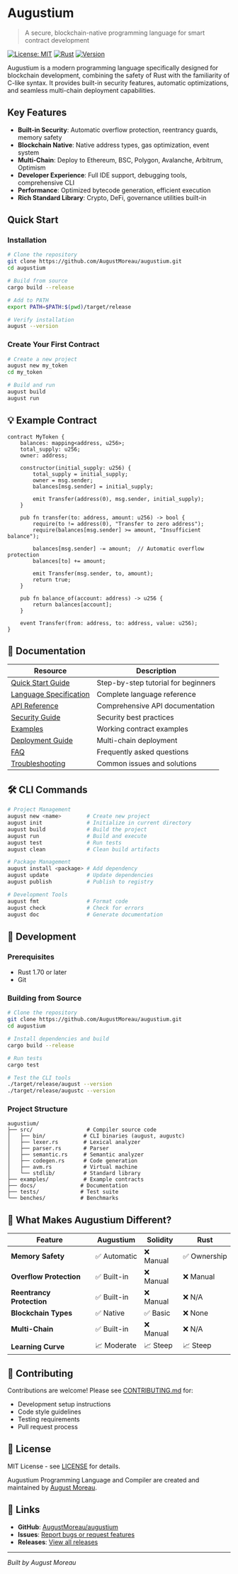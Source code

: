 # Augustium

> A secure, blockchain-native programming language for smart contract development

[![License: MIT](https://img.shields.io/badge/License-MIT-yellow.svg)](https://opensource.org/licenses/MIT)
[![Rust](https://img.shields.io/badge/built%20with-Rust-000000.svg?logo=rust)](https://www.rust-lang.org/)
[![Version](https://img.shields.io/badge/version-1.0.0-blue.svg)](CHANGELOG.md)

Augustium is a modern programming language specifically designed for blockchain development, combining the safety of Rust with the familiarity of C-like syntax. It provides built-in security features, automatic optimizations, and seamless multi-chain deployment capabilities.

## Key Features

- **Built-in Security**: Automatic overflow protection, reentrancy guards, memory safety
- **Blockchain Native**: Native address types, gas optimization, event system
- **Multi-Chain**: Deploy to Ethereum, BSC, Polygon, Avalanche, Arbitrum, Optimism
- **Developer Experience**: Full IDE support, debugging tools, comprehensive CLI
- **Performance**: Optimized bytecode generation, efficient execution
- **Rich Standard Library**: Crypto, DeFi, governance utilities built-in

##  Quick Start

### Installation

```bash
# Clone the repository
git clone https://github.com/AugustMoreau/augustium.git
cd augustium

# Build from source
cargo build --release

# Add to PATH
export PATH=$PATH:$(pwd)/target/release

# Verify installation
august --version
```

### Create Your First Contract

```bash
# Create a new project
august new my_token
cd my_token

# Build and run
august build
august run
```

## 💡 Example Contract

```augustium
contract MyToken {
    balances: mapping<address, u256>;
    total_supply: u256;
    owner: address;
    
    constructor(initial_supply: u256) {
        total_supply = initial_supply;
        owner = msg.sender;
        balances[msg.sender] = initial_supply;
        
        emit Transfer(address(0), msg.sender, initial_supply);
    }
    
    pub fn transfer(to: address, amount: u256) -> bool {
        require(to != address(0), "Transfer to zero address");
        require(balances[msg.sender] >= amount, "Insufficient balance");
        
        balances[msg.sender] -= amount;  // Automatic overflow protection
        balances[to] += amount;
        
        emit Transfer(msg.sender, to, amount);
        return true;
    }
    
    pub fn balance_of(account: address) -> u256 {
        return balances[account];
    }
    
    event Transfer(from: address, to: address, value: u256);
}
```

## 📖 Documentation

| Resource | Description |
|----------|-------------|
| [Quick Start Guide](docs/QUICK_START.md) | Step-by-step tutorial for beginners |
| [Language Specification](language-specification.md) | Complete language reference |
| [API Reference](docs/API_REFERENCE.md) | Comprehensive API documentation |
| [Security Guide](docs/SECURITY.md) | Security best practices |
| [Examples](docs/EXAMPLES.md) | Working contract examples |
| [Deployment Guide](docs/DEPLOYMENT_GUIDE.md) | Multi-chain deployment |
| [FAQ](docs/FAQ.md) | Frequently asked questions |
| [Troubleshooting](docs/TROUBLESHOOTING.md) | Common issues and solutions |

## 🛠️ CLI Commands

```bash
# Project Management
august new <name>        # Create new project
august init              # Initialize in current directory
august build             # Build the project
august run               # Build and execute
august test              # Run tests
august clean             # Clean build artifacts

# Package Management
august install <package> # Add dependency
august update            # Update dependencies
august publish           # Publish to registry

# Development Tools
august fmt               # Format code
august check             # Check for errors
august doc               # Generate documentation
```

## 🔧 Development

### Prerequisites

- Rust 1.70 or later
- Git

### Building from Source

```bash
# Clone the repository
git clone https://github.com/AugustMoreau/augustium.git
cd augustium

# Install dependencies and build
cargo build --release

# Run tests
cargo test

# Test the CLI tools
./target/release/august --version
./target/release/augustc --version
```

### Project Structure

```
augustium/
├── src/                 # Compiler source code
│   ├── bin/            # CLI binaries (august, augustc)
│   ├── lexer.rs        # Lexical analyzer
│   ├── parser.rs       # Parser
│   ├── semantic.rs     # Semantic analyzer
│   ├── codegen.rs      # Code generation
│   ├── avm.rs          # Virtual machine
│   └── stdlib/         # Standard library
├── examples/           # Example contracts
├── docs/              # Documentation
├── tests/             # Test suite
└── benches/           # Benchmarks
```

## 🌟 What Makes Augustium Different?

| Feature | Augustium | Solidity | Rust |
|---------|-----------|----------|------|
| **Memory Safety** | ✅ Automatic | ❌ Manual | ✅ Ownership |
| **Overflow Protection** | ✅ Built-in | ❌ Manual | ❌ Manual |
| **Reentrancy Protection** | ✅ Built-in | ❌ Manual | ❌ N/A |
| **Blockchain Types** | ✅ Native | ✅ Basic | ❌ None |
| **Multi-Chain** | ✅ Built-in | ❌ Manual | ❌ N/A |
| **Learning Curve** | 📈 Moderate | 📈 Steep | 📈 Steep |

## 🤝 Contributing

Contributions are welcome! Please see [CONTRIBUTING.md](CONTRIBUTING.md) for:
- Development setup instructions
- Code style guidelines
- Testing requirements
- Pull request process

## 📄 License

MIT License - see [LICENSE](LICENSE) for details.

Augustium Programming Language and Compiler are created and maintained by [August Moreau](https://github.com/AugustMoreau).

## 🔗 Links

- **GitHub**: [AugustMoreau/augustium](https://github.com/AugustMoreau/augustium)
- **Issues**: [Report bugs or request features](https://github.com/AugustMoreau/augustium/issues)
- **Releases**: [View all releases](https://github.com/AugustMoreau/augustium/releases)

---

*Built by August Moreau*
